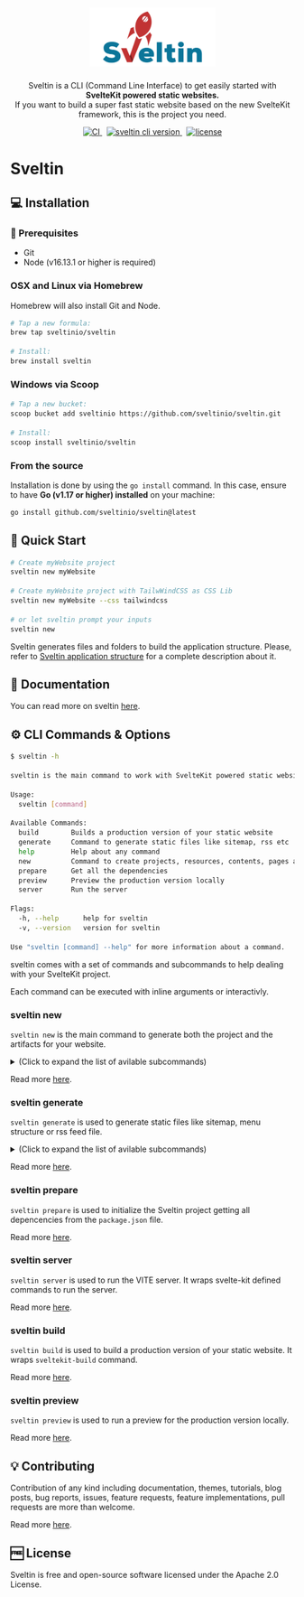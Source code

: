 <h1 align="center">
    <img src="resources/sveltin-logo.png" width="224px" alt="sveltin logo"/>

</h1>
<p align="center">
    Sveltin is a CLI (Command Line Interface) to get easily started with <strong>SvelteKit powered static websites.</strong>
    <br />
    If you want to build a super fast static website based on the new SvelteKit framework, this is the project you need.
</p>
<p align="center">
    <a href="https://github.com/sveltinio/sveltin/actions/workflows/release.yml" target="_blank">
        <img src="https://github.com/sveltinio/sveltin/actions/workflows/release.yml/badge.svg" alt="CI" />
    </a>
    &nbsp;
    <a href="https://github.com/sveltinio/sveltin/releases" target="_blank">
        <img src="https://img.shields.io/badge/version-v0.2.3-success?style=flat-square&logo=none" alt="sveltin cli version" />
    </a>
    &nbsp;
    <a href="https://github.com/sveltinio/sveltin/blob/main/LICENSE" target="_blank">
        <img src="https://img.shields.io/badge/license-apache_2.0-blue?style=flat-square&logo=none" alt="license" />
    </a>
</p>

# Sveltin

## :computer: Installation

### :wrench: Prerequisites

- Git
- Node (v16.13.1 or higher is required)

### OSX and Linux via Homebrew

Homebrew will also install Git and Node.

```bash
# Tap a new formula:
brew tap sveltinio/sveltin

# Install:
brew install sveltin
```

### Windows via Scoop

```bash
# Tap a new bucket:
scoop bucket add sveltinio https://github.com/sveltinio/sveltin.git

# Install:
scoop install sveltinio/sveltin
```

### From the source

Installation is done by using the `go install` command. In this case, ensure to have **Go (v1.17 or higher) installed** on your machine:

```bash
go install github.com/sveltinio/sveltin@latest
```

## :rocket: Quick Start

```bash
# Create myWebsite project
sveltin new myWebsite

# Create myWebsite project with TailwWindCSS as CSS Lib
sveltin new myWebsite --css tailwindcss

# or let sveltin prompt your inputs
sveltin new
```

Sveltin generates files and folders to build the application structure. Please, refer to [Sveltin application structure](https://docs.sveltin.io/application-structure) for a complete description about it.

## :book: Documentation

You can read more on sveltin [here](https://docs.sveltin.io).

## :gear: CLI Commands & Options

```bash
$ sveltin -h

sveltin is the main command to work with SvelteKit powered static website.

Usage:
  sveltin [command]

Available Commands:
  build        Builds a production version of your static website
  generate     Command to generate static files like sitemap, rss etc
  help         Help about any command
  new          Command to create projects, resources, contents, pages and metadata
  prepare      Get all the dependencies
  preview      Preview the production version locally
  server       Run the server

Flags:
  -h, --help      help for sveltin
  -v, --version   version for sveltin

Use "sveltin [command] --help" for more information about a command.
```

sveltin comes with a set of commands and subcommands to help dealing with your SvelteKit project.

Each command can be executed with inline arguments or interactivly.

### sveltin new

`sveltin new` is the main command to generate both the project and the artifacts for your website.

<details>
    <summary>(Click to expand the list of avilable subcommands)</summary>

| Subcommand | Alias | Description                                                   |
| :--------- | :---: | :------------------------------------------------------------ |
| [resource] |       | Create new resources.                                         |
| [content]  |       | Create a new content for existing resource.                   |
| [metadata] |       | Add a new metadata from your content as a Sveltekit resource. |
| [page]     |       | Create a new public page.                                     |

</details>

Read more [here][new].

### sveltin generate

`sveltin generate` is used to generate static files like sitemap, menu structure or rss feed file.

<details>
    <summary>(Click to expand the list of avilable subcommands)</summary>

| Subcommand | Alias | Description                                             |
| :--------- | :---: | :------------------------------------------------------ |
| [menu]     |       | Generate the menu config file for your Sveltin project. |
| [sitemap]  |       | Generate a sitemap.xml file for your Sveltin project.   |
| [rss]      |       | Generate a rss.xml file for your Sveltin project.       |

</details>

Read more [here][generate].

### sveltin prepare

`sveltin prepare` is used to initialize the Sveltin project getting all depencencies from the `package.json` file.

Read more [here][prepare].

### sveltin server

`sveltin server` is used to run the VITE server. It wraps svelte-kit defined commands to run the server.

Read more [here][server].

### sveltin build

`sveltin build` is used to build a production version of your static website. It wraps `sveltekit-build` command.

Read more [here][build].

### sveltin preview

`sveltin preview` is used to run a preview for the production version locally.

Read more [here][preview].

## :bulb: Contributing

Contribution of any kind including documentation, themes, tutorials, blog posts, bug reports, issues, feature requests, feature implementations, pull requests are more than welcome.

Read more [here][contributing].

## :free: License

Sveltin is free and open-source software licensed under the Apache 2.0 License.

[new]: https://docs.sveltin.io/cli/new
[resource]: https://docs.sveltin.io/cli/new-resource
[content]: https://docs.sveltin.io/cli/new-content
[metadata]: https://docs.sveltin.io/cli/new-metadata
[page]: https://docs.sveltin.io/cli/new-page
[generate]: https://docs.sveltin.io/cli/generate
[menu]: https://docs.sveltin.io/cli/generate-menu
[sitemap]: https://docs.sveltin.io/cli/generate-sitemap
[rss]: https://docs.sveltin.io/cli/generate-rss
[server]: https://docs.sveltin.io/cli/server
[prepare]: https://docs.sveltin.io/cli/prepare
[build]: https://docs.sveltin.io/cli/build
[preview]: https://docs.sveltin.io/cli/preview
[contributing]: CONTRIBUTING.md
